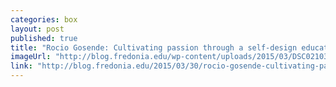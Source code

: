 ```yaml
---
categories: box
layout: post
published: true
title: "Rocio Gosende: Cultivating passion through a self-design education"
imageUrl: "http://blog.fredonia.edu/wp-content/uploads/2015/03/DSC021031.jpg"
link: "http://blog.fredonia.edu/2015/03/30/rocio-gosende-cultivating-passion-through-a-self-design-education/"
---
```



